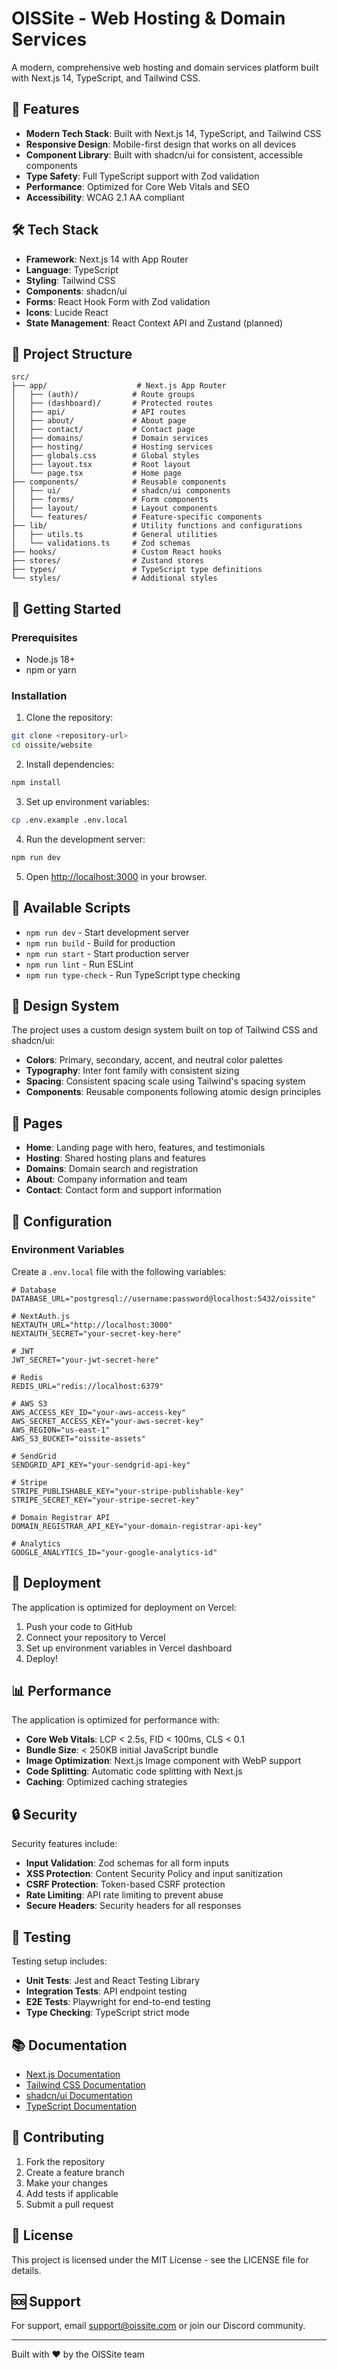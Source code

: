 # OISSite - Web Hosting & Domain Services

A modern, comprehensive web hosting and domain services platform built with Next.js 14, TypeScript, and Tailwind CSS.

## 🚀 Features

- **Modern Tech Stack**: Built with Next.js 14, TypeScript, and Tailwind CSS
- **Responsive Design**: Mobile-first design that works on all devices
- **Component Library**: Built with shadcn/ui for consistent, accessible components
- **Type Safety**: Full TypeScript support with Zod validation
- **Performance**: Optimized for Core Web Vitals and SEO
- **Accessibility**: WCAG 2.1 AA compliant

## 🛠️ Tech Stack

- **Framework**: Next.js 14 with App Router
- **Language**: TypeScript
- **Styling**: Tailwind CSS
- **Components**: shadcn/ui
- **Forms**: React Hook Form with Zod validation
- **Icons**: Lucide React
- **State Management**: React Context API and Zustand (planned)

## 📁 Project Structure

```
src/
├── app/                    # Next.js App Router
│   ├── (auth)/            # Route groups
│   ├── (dashboard)/       # Protected routes
│   ├── api/               # API routes
│   ├── about/             # About page
│   ├── contact/           # Contact page
│   ├── domains/           # Domain services
│   ├── hosting/           # Hosting services
│   ├── globals.css        # Global styles
│   ├── layout.tsx         # Root layout
│   └── page.tsx           # Home page
├── components/            # Reusable components
│   ├── ui/                # shadcn/ui components
│   ├── forms/             # Form components
│   ├── layout/            # Layout components
│   └── features/          # Feature-specific components
├── lib/                   # Utility functions and configurations
│   ├── utils.ts           # General utilities
│   └── validations.ts     # Zod schemas
├── hooks/                 # Custom React hooks
├── stores/                # Zustand stores
├── types/                 # TypeScript type definitions
└── styles/                # Additional styles
```

## 🚀 Getting Started

### Prerequisites

- Node.js 18+ 
- npm or yarn

### Installation

1. Clone the repository:
```bash
git clone <repository-url>
cd oissite/website
```

2. Install dependencies:
```bash
npm install
```

3. Set up environment variables:
```bash
cp .env.example .env.local
```

4. Run the development server:
```bash
npm run dev
```

5. Open [http://localhost:3000](http://localhost:3000) in your browser.

## 📝 Available Scripts

- `npm run dev` - Start development server
- `npm run build` - Build for production
- `npm run start` - Start production server
- `npm run lint` - Run ESLint
- `npm run type-check` - Run TypeScript type checking

## 🎨 Design System

The project uses a custom design system built on top of Tailwind CSS and shadcn/ui:

- **Colors**: Primary, secondary, accent, and neutral color palettes
- **Typography**: Inter font family with consistent sizing
- **Spacing**: Consistent spacing scale using Tailwind's spacing system
- **Components**: Reusable components following atomic design principles

## 📱 Pages

- **Home**: Landing page with hero, features, and testimonials
- **Hosting**: Shared hosting plans and features
- **Domains**: Domain search and registration
- **About**: Company information and team
- **Contact**: Contact form and support information

## 🔧 Configuration

### Environment Variables

Create a `.env.local` file with the following variables:

```env
# Database
DATABASE_URL="postgresql://username:password@localhost:5432/oissite"

# NextAuth.js
NEXTAUTH_URL="http://localhost:3000"
NEXTAUTH_SECRET="your-secret-key-here"

# JWT
JWT_SECRET="your-jwt-secret-here"

# Redis
REDIS_URL="redis://localhost:6379"

# AWS S3
AWS_ACCESS_KEY_ID="your-aws-access-key"
AWS_SECRET_ACCESS_KEY="your-aws-secret-key"
AWS_REGION="us-east-1"
AWS_S3_BUCKET="oissite-assets"

# SendGrid
SENDGRID_API_KEY="your-sendgrid-api-key"

# Stripe
STRIPE_PUBLISHABLE_KEY="your-stripe-publishable-key"
STRIPE_SECRET_KEY="your-stripe-secret-key"

# Domain Registrar API
DOMAIN_REGISTRAR_API_KEY="your-domain-registrar-api-key"

# Analytics
GOOGLE_ANALYTICS_ID="your-google-analytics-id"
```

## 🚀 Deployment

The application is optimized for deployment on Vercel:

1. Push your code to GitHub
2. Connect your repository to Vercel
3. Set up environment variables in Vercel dashboard
4. Deploy!

## 📊 Performance

The application is optimized for performance with:

- **Core Web Vitals**: LCP < 2.5s, FID < 100ms, CLS < 0.1
- **Bundle Size**: < 250KB initial JavaScript bundle
- **Image Optimization**: Next.js Image component with WebP support
- **Code Splitting**: Automatic code splitting with Next.js
- **Caching**: Optimized caching strategies

## 🔒 Security

Security features include:

- **Input Validation**: Zod schemas for all form inputs
- **XSS Protection**: Content Security Policy and input sanitization
- **CSRF Protection**: Token-based CSRF protection
- **Rate Limiting**: API rate limiting to prevent abuse
- **Secure Headers**: Security headers for all responses

## 🧪 Testing

Testing setup includes:

- **Unit Tests**: Jest and React Testing Library
- **Integration Tests**: API endpoint testing
- **E2E Tests**: Playwright for end-to-end testing
- **Type Checking**: TypeScript strict mode

## 📚 Documentation

- [Next.js Documentation](https://nextjs.org/docs)
- [Tailwind CSS Documentation](https://tailwindcss.com/docs)
- [shadcn/ui Documentation](https://ui.shadcn.com)
- [TypeScript Documentation](https://www.typescriptlang.org/docs)

## 🤝 Contributing

1. Fork the repository
2. Create a feature branch
3. Make your changes
4. Add tests if applicable
5. Submit a pull request

## 📄 License

This project is licensed under the MIT License - see the LICENSE file for details.

## 🆘 Support

For support, email support@oissite.com or join our Discord community.

---

Built with ❤️ by the OISSite team